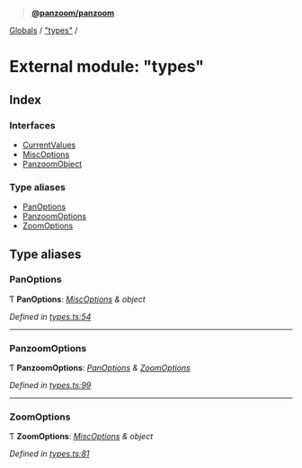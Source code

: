 > **[@panzoom/panzoom](../README.md)**

[Globals](../globals.md) / ["types"](_types_.md) /

# External module: "types"

## Index

### Interfaces

* [CurrentValues](../interfaces/_types_.currentvalues.md)
* [MiscOptions](../interfaces/_types_.miscoptions.md)
* [PanzoomObject](../interfaces/_types_.panzoomobject.md)

### Type aliases

* [PanOptions](_types_.md#panoptions)
* [PanzoomOptions](_types_.md#panzoomoptions)
* [ZoomOptions](_types_.md#zoomoptions)

## Type aliases

###  PanOptions

Ƭ **PanOptions**: *[MiscOptions](../interfaces/_types_.miscoptions.md) & object*

*Defined in [types.ts:54](https://github.com/timmywil/panzoom/blob/308448a/src/types.ts#L54)*

___

###  PanzoomOptions

Ƭ **PanzoomOptions**: *[PanOptions](_types_.md#panoptions) & [ZoomOptions](_types_.md#zoomoptions)*

*Defined in [types.ts:99](https://github.com/timmywil/panzoom/blob/308448a/src/types.ts#L99)*

___

###  ZoomOptions

Ƭ **ZoomOptions**: *[MiscOptions](../interfaces/_types_.miscoptions.md) & object*

*Defined in [types.ts:81](https://github.com/timmywil/panzoom/blob/308448a/src/types.ts#L81)*